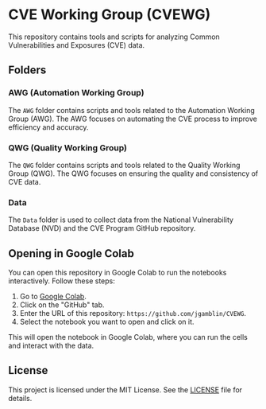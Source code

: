 # CVE Working Group (CVEWG)

This repository contains tools and scripts for analyzing Common Vulnerabilities and Exposures (CVE) data. 

## Folders

### AWG (Automation Working Group)

The `AWG` folder contains scripts and tools related to the Automation Working Group (AWG). The AWG focuses on automating the CVE process to improve efficiency and accuracy.

### QWG (Quality Working Group)

The `QWG` folder contains scripts and tools related to the Quality Working Group (QWG). The QWG focuses on ensuring the quality and consistency of CVE data.

### Data

The `Data` folder is used to collect data from the National Vulnerability Database (NVD) and the CVE Program GitHub repository. 

## Opening in Google Colab

You can open this repository in Google Colab to run the notebooks interactively. Follow these steps:

1. Go to [Google Colab](https://colab.research.google.com/).
2. Click on the "GitHub" tab.
3. Enter the URL of this repository: `https://github.com/jgamblin/CVEWG`.
4. Select the notebook you want to open and click on it.

This will open the notebook in Google Colab, where you can run the cells and interact with the data.

## License

This project is licensed under the MIT License. See the [LICENSE](LICENSE) file for details.


